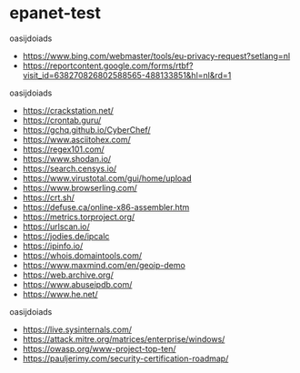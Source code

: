 # epanet-test

oasijdoiads
- https://www.bing.com/webmaster/tools/eu-privacy-request?setlang=nl
- https://reportcontent.google.com/forms/rtbf?visit_id=638270826802588565-488133851&hl=nl&rd=1

oasijdoiads
- https://crackstation.net/
- https://crontab.guru/
- https://gchq.github.io/CyberChef/
- https://www.asciitohex.com/
- https://regex101.com/
- https://www.shodan.io/
- https://search.censys.io/
- https://www.virustotal.com/gui/home/upload
- https://www.browserling.com/
- https://crt.sh/
- https://defuse.ca/online-x86-assembler.htm
- https://metrics.torproject.org/
- https://urlscan.io/
- https://jodies.de/ipcalc
- https://ipinfo.io/
- https://whois.domaintools.com/
- https://www.maxmind.com/en/geoip-demo
- https://web.archive.org/
- https://www.abuseipdb.com/
- https://www.he.net/

oasijdoiads
- https://live.sysinternals.com/
- https://attack.mitre.org/matrices/enterprise/windows/
- https://owasp.org/www-project-top-ten/
- https://pauljerimy.com/security-certification-roadmap/
